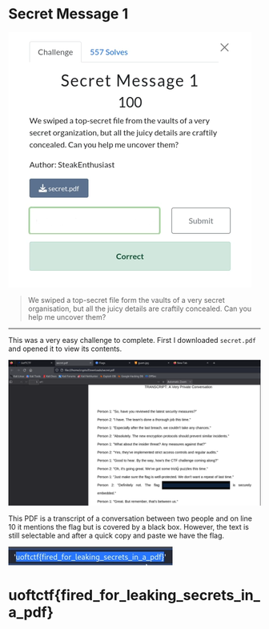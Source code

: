 # Secret Message 1 #

![Challenge Description](https://github.com/Jay-m8/CTF-Writeup/blob/aea271045f2b77a50ffbe0e0ba41d6a593e8c4f9/UofTCTF%202024/Screenshots/Secret1.png)

> We swiped a top-secret file form the vaults of a very secret organisation, but all the juicy details are craftily concealed. Can you help me uncover them?

---

This was a very easy challenge to complete. First I downloaded `secret.pdf` and opened it to view its contents.

![File contents](https://github.com/Jay-m8/CTF-Writeup/blob/aea271045f2b77a50ffbe0e0ba41d6a593e8c4f9/UofTCTF%202024/Screenshots/Secret2.png)

This PDF is a transcript of a conversation between two people and on line 10 it mentions the flag but is covered by a black box. However, the text is still selectable and after a quick copy and paste we have the flag.

![Flag](https://github.com/Jay-m8/CTF-Writeup/blob/aea271045f2b77a50ffbe0e0ba41d6a593e8c4f9/UofTCTF%202024/Screenshots/Secret3.png)

# uoftctf{fired_for_leaking_secrets_in_a_pdf} #
